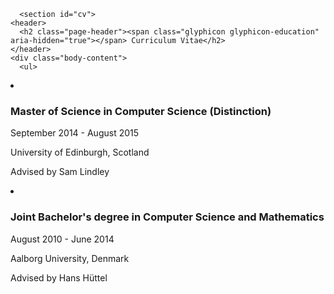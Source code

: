       <section id="cv">
	<header>
	  <h2 class="page-header"><span class="glyphicon glyphicon-education" aria-hidden="true"></span> Curriculum Vitae</h2>
	</header>
	<div class="body-content">
	  <ul>
<li><h3 id="master-of-science-in-computer-science-distinction">Master of Science in Computer Science (Distinction)</h3>
<p>
September 2014 - August 2015
</p>
<p>
University of Edinburgh, Scotland
</p>
<p>
Advised by Sam Lindley
</p></li>
<li><h3 id="joint-bachelors-degree-in-computer-science-and-mathematics">Joint Bachelor's degree in Computer Science and Mathematics</h3>
<p>
August 2010 - June 2014
</p>
<p>
Aalborg University, Denmark
</p>
<p>
Advised by Hans Hüttel
</p></li>
</ul>
<div id="references" class="references">

</div>
	</div>
      </section>
